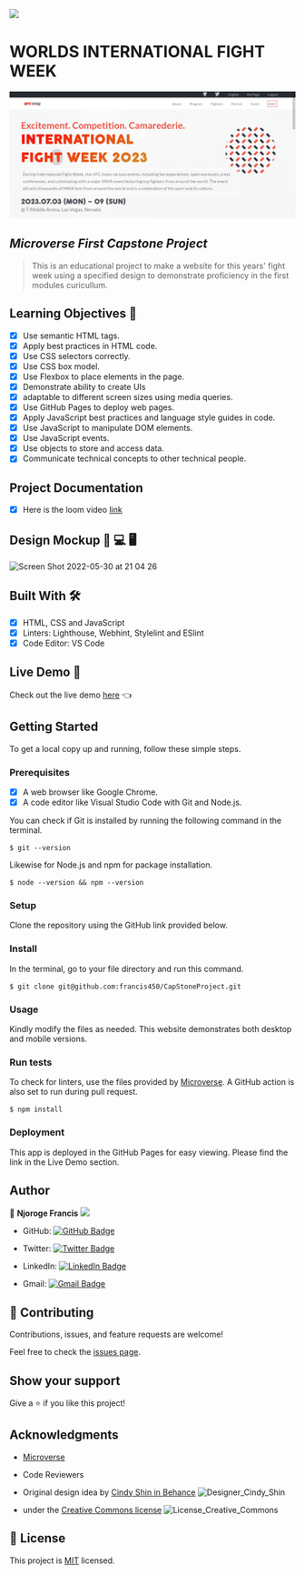 ![](https://img.shields.io/badge/Microverse-blueviolet)

# WORLDS INTERNATIONAL FIGHT WEEK
<img src='img/desktop-fight-week-screenshot.png'>

## *Microverse First Capstone Project*

> This is an educational project to make a website for this years' fight week using a specified design to demonstrate proficiency in the first modules curicullum.

## Learning Objectives 🔖

- [x] Use semantic HTML tags.
- [x] Apply best practices in HTML code.
- [x] Use CSS selectors correctly.
- [x] Use CSS box model.
- [x] Use Flexbox to place elements in the page.
- [x] Demonstrate ability to create UIs
- [x] adaptable to different screen sizes using media queries.
- [x] Use GitHub Pages to deploy web pages.
- [x] Apply JavaScript best practices and language style guides in code.
- [x] Use JavaScript to manipulate DOM elements.
- [x] Use JavaScript events.
- [x] Use objects to store and access data.
- [x] Communicate technical concepts to other technical people.

## Project Documentation
- [x] Here is the loom video [link](https://www.loom.com/share/26ac6ebb2ef34864b9418a55351cac8c)

## Design Mockup 📱 💻 🖥️
![Screen Shot 2022-05-30 at 21 04 26](https://user-images.githubusercontent.com/98527559/171028995-c3a99b54-5f1f-42f1-833d-17a8ed6be926.png)


## Built With 🛠️

- [x] HTML, CSS and JavaScript
- [x] Linters: Lighthouse, Webhint, Stylelint and ESlint
- [x] Code Editor: VS Code

## Live Demo 🔗

Check out the live demo [here](https://francis450.github.io/CapStoneProject) 👈


## Getting Started

To get a local copy up and running, follow these simple steps.

### Prerequisites

- [x] A web browser like Google Chrome.
- [x] A code editor like Visual Studio Code with Git and Node.js.

You can check if Git is installed by running the following command in the terminal.
```
$ git --version
```

Likewise for Node.js and npm for package installation.
```
$ node --version && npm --version
```

### Setup
Clone the repository using the GitHub link provided below.

### Install

In the terminal, go to your file directory and run this command.

```
$ git clone git@github.com:francis450/CapStoneProject.git
```

### Usage

Kindly modify the files as needed. This website demonstrates both desktop and mobile versions.

### Run tests

To check for linters, use the files provided by [Microverse](https://github.com/microverseinc/linters-config). A GitHub action is also set to run during pull request.
```
$ npm install
```

### Deployment
This app is deployed in the GitHub Pages for easy viewing.
Please find the link in the Live Demo section.

## Author

👤 **Njoroge Francis** <img src="https://emojis.slackmojis.com/emojis/images/1531849430/4246/blob-sunglasses.gif?1531849430" width="20"/>

- GitHub: [![GitHub Badge](https://img.shields.io/badge/-francis450-white?logo=GitHub&logoColor=181717&style=plastic)](https://github.com/francis450)
- Twitter: [![Twitter Badge](https://img.shields.io/badge/-nkamandefrancis-white?logo=Twitter&logoColor=1DA1F2&style=plastic)](https://twitter.com/nkamandefrancis)

- LinkedIn: [![LinkedIn Badge](https://img.shields.io/badge/-Francis-white?logo=LinkedIn&logoColor=0A66C2&style=plastic)](https://www.linkedin.com/in/kamande/)
- Gmail: [![Gmail Badge](https://img.shields.io/badge/-@franciskamande-white?logo=Gmail&logoColor=EA4335&style=plastic)](mailto:franciskamande2001@gmail.com)

## 🤝 Contributing

Contributions, issues, and feature requests are welcome!

Feel free to check the [issues page](https://github.com/mavericks-db/capstone01/issues).

## Show your support

Give a ⭐️ if you like this project!

## Acknowledgments

- [Microverse](https://www.microverse.org/)
- Code Reviewers
- Original design idea by [Cindy Shin in Behance](https://www.behance.net/adagio07)
  ![Designer_Cindy_Shin](https://user-images.githubusercontent.com/98527559/162937760-e8f46c98-e5b0-4a56-b268-4bb0cb6a61b9.png)

- under the [Creative Commons license](https://creativecommons.org/licenses/by-nc/4.0/)
  ![License_Creative_Commons](https://user-images.githubusercontent.com/98527559/162938258-ca5c702c-41a6-4364-adc2-20d4bc10c27e.png)



## 📝 License

This project is [MIT](./MIT.md) licensed.